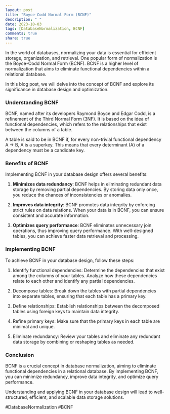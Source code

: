 ```yaml
---
layout: post
title: "Boyce-Codd Normal Form (BCNF)"
description: " "
date: 2023-10-03
tags: [DatabaseNormalization, BCNF]
comments: true
share: true
---
```


In the world of databases, normalizing your data is essential for efficient storage, organization, and retrieval. One popular form of normalization is the Boyce-Codd Normal Form (BCNF). BCNF is a higher level of normalization that aims to eliminate functional dependencies within a relational database.

In this blog post, we will delve into the concept of BCNF and explore its significance in database design and optimization.

### Understanding BCNF

BCNF, named after its developers Raymond Boyce and Edgar Codd, is a refinement of the Third Normal Form (3NF). It is based on the idea of functional dependencies, which refers to the relationships that exist between the columns of a table.

A table is said to be in BCNF if, for every non-trivial functional dependency A → B, A is a superkey. This means that every determinant (A) of a dependency must be a candidate key.

### Benefits of BCNF

Implementing BCNF in your database design offers several benefits:

1. **Minimizes data redundancy**: BCNF helps in eliminating redundant data storage by removing partial dependencies. By storing data only once, you reduce the chances of inconsistencies or anomalies.

2. **Improves data integrity**: BCNF promotes data integrity by enforcing strict rules on data relations. When your data is in BCNF, you can ensure consistent and accurate information.

3. **Optimizes query performance**: BCNF eliminates unnecessary join operations, thus improving query performance. With well-designed tables, you can achieve faster data retrieval and processing.

### Implementing BCNF

To achieve BCNF in your database design, follow these steps:

1. Identify functional dependencies: Determine the dependencies that exist among the columns of your tables. Analyze how these dependencies relate to each other and identify any partial dependencies.

2. Decompose tables: Break down the tables with partial dependencies into separate tables, ensuring that each table has a primary key.

3. Define relationships: Establish relationships between the decomposed tables using foreign keys to maintain data integrity.

4. Refine primary keys: Make sure that the primary keys in each table are minimal and unique.

5. Eliminate redundancy: Review your tables and eliminate any redundant data storage by combining or reshaping tables as needed.

### Conclusion

BCNF is a crucial concept in database normalization, aiming to eliminate functional dependencies in a relational database. By implementing BCNF, you can minimize redundancy, improve data integrity, and optimize query performance.

Understanding and applying BCNF in your database design will lead to well-structured, efficient, and scalable data storage solutions.

#DatabaseNormalization #BCNF